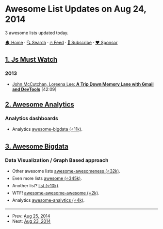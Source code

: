 # Awesome List Updates on Aug 24, 2014

3 awesome lists updated today.

[🏠 Home](/README.md) · [🔍 Search](https://www.trackawesomelist.com/search/) · [🔥 Feed](https://www.trackawesomelist.com/rss.xml) · [📮 Subscribe](https://trackawesomelist.us17.list-manage.com/subscribe?u=d2f0117aa829c83a63ec63c2f&id=36a103854c) · [❤️  Sponsor](https://github.com/sponsors/theowenyoung)



## [1. Js Must Watch](/content/bolshchikov/js-must-watch/README.md)

### 2013

*   [John McCutchan, Loreena Lee: **A Trip Down Memory Lane with Gmail and DevTools**](https://www.youtube.com/watch?v=x9Jlu_h_Lyw\&feature=youtu.be) \[42:09]

## [2. Awesome Analytics](/content/newTendermint/awesome-analytics/README.md)

### Analytics dashboards

*   Analytics [awesome-bigdata (⭐11k)](https://github.com/onurakpolat/awesome-bigdata).

## [3. Awesome Bigdata](/content/newTendermint/awesome-bigdata/README.md)

### Data Visualization / Graph Based approach

*   Other awesome lists [awesome-awesomeness (⭐32k)](https://github.com/bayandin/awesome-awesomeness).
*   Even more lists [awesome (⭐345k)](https://github.com/sindresorhus/awesome).
*   Another list? [list (⭐10k)](https://github.com/jnv/lists).
*   WTF! [awesome-awesome-awesome (⭐2k)](https://github.com/t3chnoboy/awesome-awesome-awesome).
*   Analytics [awesome-analytics (⭐4k)](https://github.com/onurakpolat/awesome-analytics).

---

- Prev: [Aug 25, 2014](/content/2014/08/25/README.md)
- Next: [Aug 23, 2014](/content/2014/08/23/README.md)